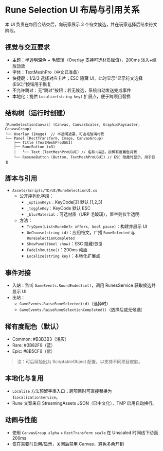 # Rune Selection UI 布局与引用关系

本 UI 负责在每回合结束后，向玩家展示 3 个符文候选，并在玩家选择后结束符文阶段。

## 视觉与交互要求
- 主题：半透明深色 + 毛玻璃（Overlay 支持可选材质赋值），200ms 淡入+缩放动效
- 字体：TextMeshPro（中文已准备）
- 快捷键：1/2/3 选择对应卡片；ESC 隐藏 UI，此时显示“显示符文选择(ESC)”按钮用于恢复
- 不允许跳过：无“跳过”按钮；若无候选，系统自动发送完成事件
- 本地化：提供 `Localize(string key)` 扩展点，便于跨项目替换

## 结构树（运行时创建）
```
[RuneSelectionCanvas] (Canvas, CanvasScaler, GraphicRaycaster, CanvasGroup)
└── Overlay (Image)  // 半透明遮罩，可选毛玻璃材质
└── Panel (RectTransform, Image, CanvasGroup)
    ├── Title (TextMeshProUGUI)
    ├── RuneButton (x3)
    │   └── Text (TextMeshProUGUI) // 名称+描述，按稀有度着色背景
    └── ResumeButton (Button, TextMeshProUGUI) // ESC 隐藏时显示，用于恢复
```

## 脚本与引用
- `Assets/Scripts/TD/UI/RuneSelectionUI.cs`
  - 公开序列化字段：
    - `_optionKeys`：KeyCode[3] 默认 [1,2,3]
    - `_toggleKey`：KeyCode 默认 ESC
    - `_blurMaterial`：可选材质（URP 毛玻璃），置空则仅半透明
  - 方法：
    - `TryOpen(List<RuneDef> offers, bool pause)`：构建并展示 UI
    - `OnChoose(string id)`：应用符文，广播 `RuneSelected` 与 `RuneSelectionCompleted`
    - `ShowPanel(bool show)`：ESC 隐藏/恢复
    - `FadeInRoutine()`：200ms 动画
    - `Localize(string key)`：本地化扩展点

## 事件对接
- 入站：监听 `GameEvents.RoundEnded(int)`，调用 RunesService 获取候选并显示 UI
- 出站：
  - `GameEvents.RaiseRuneSelected(id)`（选择时）
  - `GameEvents.RaiseRuneSelectionCompleted()`（选择后或无候选）

## 稀有度配色（默认）
- Common: #B3B3B3（浅灰）
- Rare: #3B82F6（蓝）
- Epic: #8B5CF6（紫）

> 注：可后续抽出为 ScriptableObject 配置，以支持不同项目皮肤。

## 本地化与复用
- `Localize` 方法预留字串入口；跨项目时可直接替换为 `ILocalizationService`。
- Rune 文案来自 StreamingAssets JSON（已中文化），TMP 启用自动换行。

## 动画与性能
- 使用 `CanvasGroup alpha` + `RectTransform scale` 在 Unscaled 时间线下动画 200ms
- 仅在需要时启用/显示，关闭后禁用 Canvas，避免多余开销
